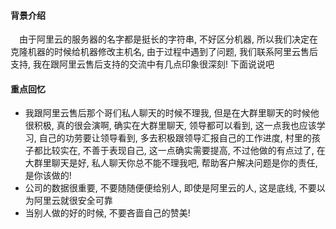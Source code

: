 #### 背景介绍

&emsp;由于阿里云的服务器的名字都是挺长的字符串, 不好区分机器, 所以我们决定在克隆机器的时候给机器修改主机名, 由于过程中遇到了问题, 我们联系阿里云售后支持, 我在跟阿里云售后支持的交流中有几点印象很深刻! 下面说说吧

#### 重点回忆

* 我跟阿里云售后那个哥们私人聊天的时候不理我, 但是在大群里聊天的时候他很积极, 真的很会演啊, 确实在大群里聊天, 领导都可以看到, 这一点我也应该学习, 自己的功劳要让领导看到, 多去积极跟领导汇报自己的工作进度, 村里的孩子都比较实在, 不善于表现自己, 这一点确实需要提高, 不过他做的有点过了, 在大群里聊天是好, 私人聊天你总不能不理我吧, 帮助客户解决问题是你的责任, 是你该做的!
* 公司的数据很重要, 不要随随便便给别人, 即使是阿里云的人, 这是底线, 不要以为阿里云就很安全可靠
* 当别人做的好的时候, 不要吝啬自己的赞美!